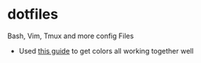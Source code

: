 # dotfiles
Bash, Vim, Tmux and more config Files

* Used [this guide](https://gist.github.com/andersevenrud/015e61af2fd264371032763d4ed965b6) to get colors all working together well
